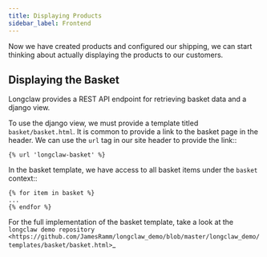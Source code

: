 ```yaml
---
title: Displaying Products
sidebar_label: Frontend
---
```


Now we have created products and configured our shipping, we can start thinking about actually displaying the products to our customers.


## Displaying the Basket

Longclaw provides a REST API endpoint for retrieving basket data and a django view. 

To use the django view, we must provide a template titled ``basket/basket.html``. 
It is common to provide a link to the basket page in the header. We can use the ``url`` tag in
our site header to provide the link::

    {% url 'longclaw-basket' %}

In the basket template, we have access to all basket items under the ``basket`` context::

    {% for item in basket %}
    ...
    {% endfor %}

For the full implementation of the basket template, take a look at the `longclaw demo repository <https://github.com/JamesRamm/longclaw_demo/blob/master/longclaw_demo/templates/basket/basket.html>`_
